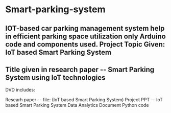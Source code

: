 # Smart-parking-system
IOT-based car parking management system help in efficient parking space utilization only Arduino code and components used.
Project Topic Given: IoT based Smart Parking System
-------------------------------------------------------------------------------
Title given in research paper -- Smart Parking System using IoT technologies
------------------------------------------------------------------------------------------------------
DVD includes:

Researh paper -- file: (IoT based Smart Parking System)
Project PPT -- IoT based Smart Parking System
Data Analytics Document
Python code
